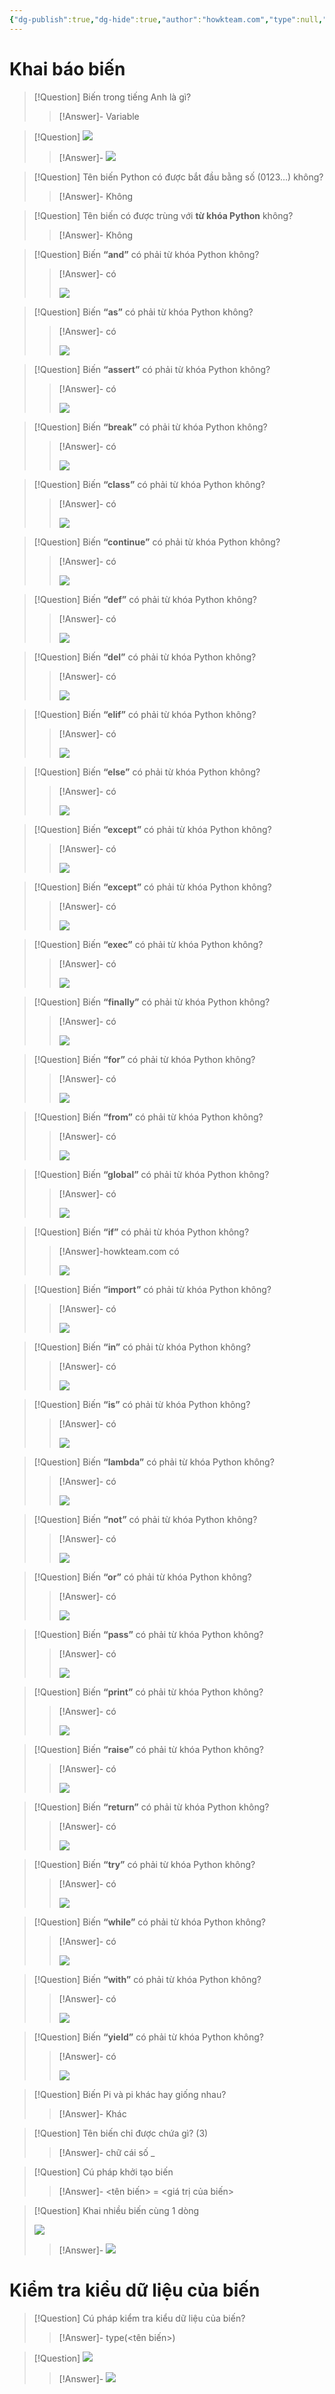 ```yaml
---
{"dg-publish":true,"dg-hide":true,"author":"howkteam.com","type":null,"genre":null,"word-count":null,"tags":["python","kteam","basic"],"title":"05. Biến trong Python","permalink":"/1-project/hoc-python/05-bien-trong-python/","hide":true,"dgPassFrontmatter":true}
---
```



# Khai báo biến

> [!Question] Biến trong tiếng Anh là gì?
>> [!Answer]-
>> Variable <!--SR:!2023-08-30,3,250-->

> [!Question] ![](https://i.imgur.com/aDN0qN8.png)
>> [!Answer]-
>> ![](https://i.imgur.com/YTv8AHs.png) <!--SR:!2023-08-30,3,250-->

> [!Question] Tên biến Python có được bắt đầu bằng số (0123…) không?
>> [!Answer]-
>> Không <!--SR:!2023-08-30,3,250-->

> [!Question] Tên biến có được trùng với **từ khóa Python** không?
>> [!Answer]-
>> Không <!--SR:!2023-08-30,3,250-->

> [!Question] Biến **“and”** có phải từ khóa Python không?
>> [!Answer]-
>> có
>>
>> ![](https://i.imgur.com/QXmbODO.png) <!--SR:!2023-08-30,3,250-->

> [!Question] Biến **“as”** có phải từ khóa Python không?
>> [!Answer]-
>> có
>>
>> ![](https://i.imgur.com/QXmbODO.png) <!--SR:!2023-08-30,3,250-->


> [!Question] Biến **“assert”** có phải từ khóa Python không?
>> [!Answer]-
>> có
>>
>> ![](https://i.imgur.com/QXmbODO.png) <!--SR:!2023-08-30,3,250-->


> [!Question] Biến **“break”** có phải từ khóa Python không?
>> [!Answer]-
>> có
>>
>> ![](https://i.imgur.com/QXmbODO.png) <!--SR:!2023-08-30,3,250-->


> [!Question] Biến **“class”** có phải từ khóa Python không?
>> [!Answer]-
>> có
>>
>> ![](https://i.imgur.com/QXmbODO.png) <!--SR:!2023-08-30,3,250-->


> [!Question] Biến **“continue”** có phải từ khóa Python không?
>> [!Answer]-
>> có
>>
>> ![](https://i.imgur.com/QXmbODO.png) <!--SR:!2023-08-30,3,250-->


> [!Question] Biến **“def”** có phải từ khóa Python không?
>> [!Answer]-
>> có
>>
>> ![](https://i.imgur.com/QXmbODO.png) <!--SR:!2023-08-30,3,250-->


> [!Question] Biến **“del”** có phải từ khóa Python không?
>> [!Answer]-
>> có
>>
>> ![](https://i.imgur.com/QXmbODO.png) <!--SR:!2023-08-30,3,250-->


> [!Question] Biến **“elif”** có phải từ khóa Python không?
>> [!Answer]-
>> có
>>
>> ![](https://i.imgur.com/QXmbODO.png) <!--SR:!2023-08-30,3,250-->


> [!Question] Biến **“else”** có phải từ khóa Python không?
>> [!Answer]-
>> có
>>
>> ![](https://i.imgur.com/QXmbODO.png) <!--SR:!2023-08-30,3,250-->


> [!Question] Biến **“except”** có phải từ khóa Python không?
>> [!Answer]-
>> có
>>
>> ![](https://i.imgur.com/QXmbODO.png) <!--SR:!2023-08-30,3,250--> <!--SR:!2023-08-30,3,250-->


> [!Question] Biến **“except”** có phải từ khóa Python không?
>> [!Answer]-
>> có
>>
>> ![](https://i.imgur.com/QXmbODO.png) <!--SR:!2023-08-30,3,250--> <!--SR:!2023-08-30,3,250-->


> [!Question] Biến **“exec”** có phải từ khóa Python không?
>> [!Answer]-
>> có
>>
>> ![](https://i.imgur.com/QXmbODO.png) <!--SR:!2023-08-30,3,250-->


> [!Question] Biến **“finally”** có phải từ khóa Python không?
>> [!Answer]-
>> có
>>
>> ![](https://i.imgur.com/QXmbODO.png) <!--SR:!2023-08-30,3,250-->

> [!Question] Biến **“for”** có phải từ khóa Python không?
>> [!Answer]-
>> có
>>
>> ![](https://i.imgur.com/QXmbODO.png) <!--SR:!2023-08-30,3,250-->



> [!Question] Biến **“from”** có phải từ khóa Python không?
>> [!Answer]-
>> có
>>
>> ![](https://i.imgur.com/QXmbODO.png) <!--SR:!2023-08-30,3,250-->


> [!Question] Biến **“global”** có phải từ khóa Python không?
>> [!Answer]-
>> có
>>
>> ![](https://i.imgur.com/QXmbODO.png) <!--SR:!2023-08-30,3,250-->


> [!Question] Biến **“if”** có phải từ khóa Python không?
>> [!Answer]-howkteam.com
>> có
>>
>> ![](https://i.imgur.com/QXmbODO.png) <!--SR:!2023-08-30,3,250-->


> [!Question] Biến **“import”** có phải từ khóa Python không?
>> [!Answer]-
>> có
>>
>> ![](https://i.imgur.com/QXmbODO.png) <!--SR:!2023-08-30,3,250-->


> [!Question] Biến **“in”** có phải từ khóa Python không?
>> [!Answer]-
>> có
>>
>> ![](https://i.imgur.com/QXmbODO.png) <!--SR:!2023-08-30,3,250-->


> [!Question] Biến **“is”** có phải từ khóa Python không?
>> [!Answer]-
>> có
>>
>> ![](https://i.imgur.com/QXmbODO.png) <!--SR:!2023-08-30,3,250-->


> [!Question] Biến **“lambda”** có phải từ khóa Python không?
>> [!Answer]-
>> có
>>
>> ![](https://i.imgur.com/QXmbODO.png) <!--SR:!2023-08-30,3,250-->


> [!Question] Biến **“not”** có phải từ khóa Python không?
>> [!Answer]-
>> có
>>
>> ![](https://i.imgur.com/QXmbODO.png) <!--SR:!2023-08-30,3,250-->


> [!Question] Biến **“or”** có phải từ khóa Python không?
>> [!Answer]-
>> có
>>
>> ![](https://i.imgur.com/QXmbODO.png) <!--SR:!2023-08-30,3,250-->


> [!Question] Biến **“pass”** có phải từ khóa Python không?
>> [!Answer]-
>> có
>>
>> ![](https://i.imgur.com/QXmbODO.png) <!--SR:!2023-08-30,3,250-->


> [!Question] Biến **“print”** có phải từ khóa Python không?
>> [!Answer]-
>> có
>>
>> ![](https://i.imgur.com/QXmbODO.png) <!--SR:!2023-08-30,3,250-->


> [!Question] Biến **“raise”** có phải từ khóa Python không?
>> [!Answer]-
>> có
>>
>> ![](https://i.imgur.com/QXmbODO.png) <!--SR:!2023-08-30,3,250-->


> [!Question] Biến **“return”** có phải từ khóa Python không?
>> [!Answer]-
>> có
>>
>> ![](https://i.imgur.com/QXmbODO.png) <!--SR:!2023-08-30,3,250-->


> [!Question] Biến **“try”** có phải từ khóa Python không?
>> [!Answer]-
>> có
>>
>> ![](https://i.imgur.com/QXmbODO.png) <!--SR:!2023-08-30,3,250-->


> [!Question] Biến **“while”** có phải từ khóa Python không?
>> [!Answer]-
>> có
>>
>> ![](https://i.imgur.com/QXmbODO.png) <!--SR:!2023-08-30,3,250-->


> [!Question] Biến **“with”** có phải từ khóa Python không?
>> [!Answer]-
>> có
>>
>> ![](https://i.imgur.com/QXmbODO.png) <!--SR:!2023-08-30,3,250-->


> [!Question] Biến **“yield”** có phải từ khóa Python không?
>> [!Answer]-
>> có
>>
>> ![](https://i.imgur.com/QXmbODO.png) <!--SR:!2023-08-30,3,250-->


> [!Question] Biến Pi và pi khác hay giống nhau?
>> [!Answer]-
>> Khác <!--SR:!2023-08-30,3,250-->

> [!Question] Tên biến chỉ được chứa gì? (3)
>> [!Answer]-
>> chữ cái
>> số
>> _ <!--SR:!2023-08-30,3,250-->

> [!Question] Cú pháp khởi tạo biến
>> [!Answer]-
>> <tên biến> = <giá trị của biến> <!--SR:!2023-08-30,3,250-->

> [!Question] Khai nhiều biến cùng 1 dòng
>
> ![](https://i.imgur.com/Dh6Uflu.png)
>> [!Answer]-
>> ![](https://i.imgur.com/Q4F4IGK.png) <!--SR:!2023-08-30,3,250-->

# Kiểm tra kiểu dữ liệu của biến

> [!Question] Cú pháp kiểm tra kiểu dữ liệu của biến?
>> [!Answer]-
>> type(<tên biến>) <!--SR:!2023-08-30,3,250-->

> [!Question] ![](https://i.imgur.com/hntEy0c.png)
>> [!Answer]-
>> ![](https://i.imgur.com/tfEdD2A.png) <!--SR:!2023-08-30,3,250-->
